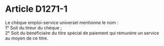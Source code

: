 # Article D1271-1

 

  
Le chèque emploi-service universel mentionne le nom :   
1° Soit du tireur du chèque ;   
2° Soit du bénéficiaire du titre spécial de paiement qui rémunère un service au moyen de ce titre.